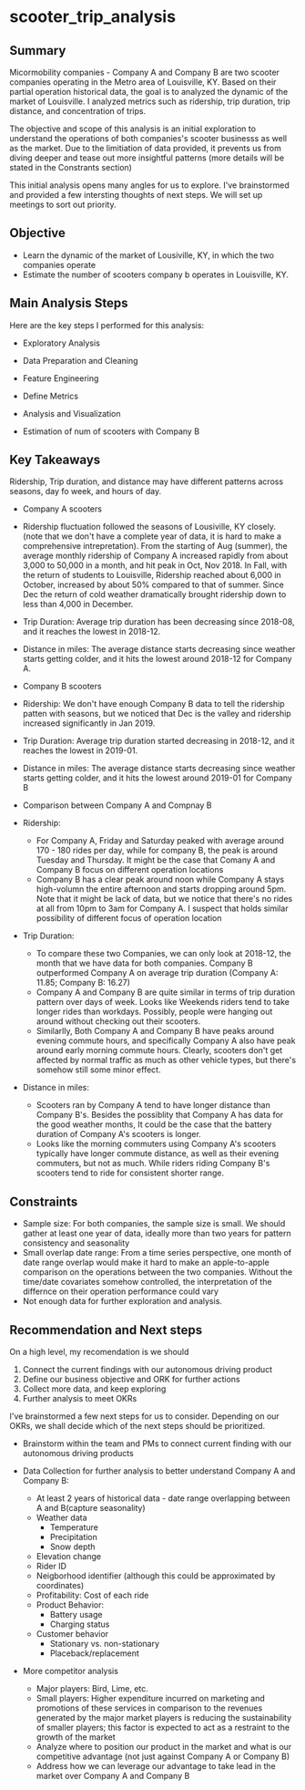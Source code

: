 # scooter_trip_analysis

## Summary 
Micormobility companies - Company A and Company B are two scooter companies operating in the Metro area of Louisville, KY. Based on their partial operation historical data, the goal is to analyzed the dynamic of the market of Louisville. I analyzed metrics such as ridership, trip duration, trip distance, and concentration of trips.

The objective and scope of this analysis is an initial exploration to understand the operations of both companies's scooter businesss as well as the market. Due to the limitiation of data provided, it prevents us from diving deeper and tease out more insightful patterns (more details will be stated in the Constrants section)

This initial analysis opens many angles for us to explore. I've brainstormed and provided a few intersting thoughts of next steps. We will set up meetings to sort out priority.


## Objective
  * Learn the dynamic of the market of Lousiville, KY, in which the two companies operate
  * Estimate the number of scooters company b operates in Louisville, KY.


## Main Analysis Steps

Here are the key steps I performed for this analysis:

 * Exploratory Analysis

 * Data Preparation and Cleaning

 * Feature Engineering

 * Define Metrics

 * Analysis and Visualization

 * Estimation of num of scooters with Company B


## Key Takeaways

Ridership, Trip duration, and distance may have different patterns across seasons, day fo week, and hours of day. 
 * Company A scooters

  * Ridership fluctuation followed the seasons of Lousiville, KY closely. (note that we don't have a complete year of data, it is hard to make a comprehensive intrepretation). From the starting of Aug (summer), the average monthly ridership of Company A increased rapidly from about 3,000 to 50,000 in a month, and hit peak in Oct, Nov 2018. In Fall, with the return of students to Louisville, Ridership reached about 6,000 in October, increased by about 50% compared to that of summer. Since Dec the return of cold weather dramatically brought ridership down to less than 4,000 in December.
  * Trip Duration: Average trip duration has been decreasing since 2018-08, and it reaches the lowest in 2018-12. 
  * Distance in miles: The average distance starts decreasing since weather starts getting colder, and it hits the lowest around 2018-12 for Company A.


 * Company B scooters
  * Ridership: We don't have enough Company B data to tell the ridership patten with seasons, but we noticed that Dec is the valley and ridership increased significantly in Jan 2019.
  * Trip Duration: Average trip duration started decreasing in 2018-12, and it reaches the lowest in 2019-01.
  * Distance in miles: The average distance starts decreasing since weather starts getting colder, and it hits the lowest around 2019-01 for Company B

 * Comparison between Company A and Compnay B
  * Ridership: 
    * For Company A, Friday and Saturday peaked with average around 170 - 180 rides per day, while for company B, the peak is around Tuesday and Thursday. It might be the case that Comany A and Company B focus on different operation locations
    * Company B has a clear peak around noon while Company A stays high-volumn the entire afternoon and starts dropping around 5pm. Note that it might be lack of data, but we notice that there's no rides at all from 10pm to 3am for Company A. I suspect that holds similar possibility of different focus of operation location
  * Trip Duration: 
    * To compare these two Companies, we can only look at 2018-12, the month that we have data for both companies. Company B outperformed Company A on average trip duration (Company A: 11.85; Company B: 16.27) 
    * Company A and Company B are quite similar in terms of trip duration pattern over days of week. Looks like Weekends riders tend to take longer rides than workdays. Possibly, people were hanging out around without checking out their scooters.
    * Similarlly, Both Company A and Company B have peaks around evening commute hours, and specifically Company A also have peak around early morning commute hours. Clearly, scooters don't get affected by normal traffic as much as other vehicle types, but there's somehow still some minor effect.
  * Distance in miles:
    * Scooters ran by Company A tend to have longer distance than Company B's. Besides the possiblity that Company A has data for the good weather months, It could be the case that the battery duration of Company A's scooters is longer.
    * Looks like the morning commuters using Company A's scooters typically have longer commute distance, as well as their evening commuters, but not as much. While riders riding Company B's scooters tend to ride for consistent shorter range.


## Constraints
* Sample size: For both companies, the sample size is small. We should gather at least one year of data, ideally more than two years for pattern consistency and seasonality
* Small overlap date range: From a time series perspective, one month of date range overlap would make it hard to make an apple-to-apple comparison on the operations between the two companies. Without the time/date covariates somehow controlled, the interpretation of the differnce on their operation performance could vary
* Not enough data for further exploration and analysis.


## Recommendation and Next steps

On a high level, my recomendation is we should 
1. Connect the current findings with our autonomous driving product
2. Define our business objective and ORK for further actions
3. Collect more data, and keep exploring
4. Further analysis to meet OKRs


I've brainstormed a few next steps for us to consider. Depending on our OKRs, we shall decide which of the next steps should be prioritized.


* Brainstorm within the team and PMs to connect current finding with our autonomous driving products

* Data Collection for further analysis to better understand Company A and Company B:
  * At least 2 years of historical data - date range overlapping between A and B(capture seasonality)
  * Weather data
    * Temperature
    * Precipitation
    * Snow depth
  * Elevation change
  * Rider ID
  * Neigborhood identifier (although this could be approximated by coordinates)
  * Profitability: Cost of each ride
  * Product Behavior:
    * Battery usage
    * Charging status
  * Customer behavior
    * Stationary vs. non-stationary
    * Placeback/replacement 

* More competitor analysis
  * Major players: Bird, Lime, etc.
  * Small players: Higher expenditure incurred on marketing and promotions of these services in comparison to the revenues generated by the major market players is reducing the sustainability of smaller players; this factor is expected to act as a restraint to the growth of the market
  * Analyze where to position our product in the market and what is our competitive advantage (not just against Company A or Company B)
  * Address how we can leverage our advantage to take lead in the market over Company A and Company B
